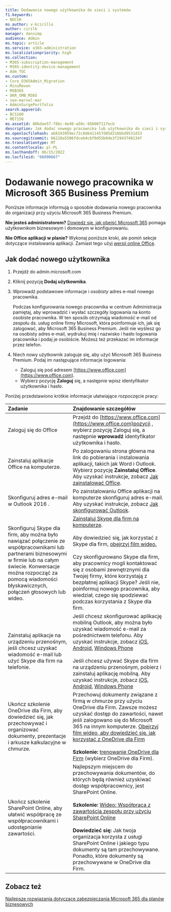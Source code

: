 ```yaml
---
title: Dodawanie nowego użytkownika do sieci i systemów
f1.keywords:
- NOCSH
ms.author: v-kcirillo
author: cirilk
manager: dansimp
audience: Admin
ms.topic: article
ms.service: o365-administration
ms.localizationpriority: high
ms.collection:
- M365-subscription-management
- M365-identity-device-management
- Adm_TOC
ms.custom:
- Core_O365Admin_Migration
- MiniMaven
- MSB365
- OKR_SMB_M365
- seo-marvel-mar
- AdminSurgePortfolio
search.appverid:
- BCS160
- MET150
ms.assetid: 80bdae57-f8bc-4e40-a58c-956007117ecb
description: Jak dodać nowego pracownika lub użytkownika do sieci i systemów wewnętrznych organizacji. Gdy nowy pracownik dołączy do Twojej firmy, musisz bezpiecznie dodać go do sieci.
ms.openlocfilehash: ab8193959ec72c8d6411457d85d216bbd9531d33
ms.sourcegitcommit: 66228a5506fdceb4cbf0d55b9de3f2943740134f
ms.translationtype: MT
ms.contentlocale: pl-PL
ms.lasthandoff: 06/15/2022
ms.locfileid: "66090667"
---
```

# <a name="add-a-new-employee-in-microsoft-365-business-premium"></a>Dodawanie nowego pracownika w Microsoft 365 Business Premium

Poniższe informacje informują o sposobie dodawania nowego pracownika do organizacji przy użyciu Microsoft 365 Business Premium.
  
 **Nie jesteś administratorem?** [Dowiedz się, jak obejść Microsoft 365](https://support.microsoft.com/office/396b8d9e-e118-42d0-8a0d-87d1f2f055fb) pomaga użytkownikom biznesowym i domowym w konfigurowaniu. 
  
 **Nie Office aplikacji w planie?** Wykonaj poniższe kroki, ale pomiń sekcje dotyczące instalowania aplikacji. Zamiast tego użyj [wersji online Office](https://support.microsoft.com/office/91a4ec74-67fe-4a84-a268-f6bdf3da1804).

## <a name="how-to-add-a-new-user"></a>Jak dodać nowego użytkownika

1. Przejdź do admin.microsoft.com
1. Kliknij pozycję **Dodaj użytkownika**.
1. Wprowadź podstawowe informacje i *osobisty* adres e-mail nowego pracownika.

    Podczas konfigurowania nowego pracownika w centrum Administracja pamiętaj, aby wprowadzić i wysłać szczegóły logowania na konto osobiste pracownika. W ten sposób otrzymają wiadomość e-mail od zespołu ds. usług online firmy Microsoft, która poinformuje ich, jak się zalogować, aby Microsoft 365 Business Premium. Jeśli nie wyślesz go na osobisty adres e-mail, wydrukuj imię i nazwisko i hasło logowania pracownika i podaj je osobiście. Możesz też przekazać im informacje przez telefon.
  
1. Niech nowy użytkownik zaloguje się, aby użyć Microsoft 365 Business Premium. Podaj im następujące informacje logowania:
  
    - Zaloguj się pod adresem [https://www.office.com](https://www.office.com).
    - Wybierz pozycję **Zaloguj** się, a następnie wpisz identyfikator użytkownika i hasło.
  
Poniżej przedstawiono krótkie informacje ułatwiające rozpoczęcie pracy:
  
|**Zadanie**|**Znajdowanie szczegółów**|
|:-----|:-----|
|Zaloguj się do Office  <br/> |Przejdź do [https://www.office.com](https://www.office.com)pozycji , wybierz pozycję Zaloguj się, a następnie **wprowadź** identyfikator użytkownika i hasło.  <br/> |
|Zainstaluj aplikacje Office na komputerze.  <br/><br/> |Po zalogowaniu strona główna ma link do pobierania i instalowania aplikacji, takich jak Word i Outlook.  Wybierz pozycję **Zainstaluj Office**.         Aby uzyskać instrukcje, zobacz [Jak zainstalować Office](https://support.microsoft.com/office/4414eaaf-0478-48be-9c42-23adc4716658).  <br/> |
|Skonfiguruj adres e-mail w Outlook 2016 .  <br/> |Po zainstalowaniu Office aplikacji na komputerze skonfiguruj adres e-mail. Aby uzyskać instrukcje, zobacz [Jak skonfigurować Outlook](https://support.microsoft.com/office/6e27792a-9267-4aa4-8bb6-c84ef146101b).  <br/> |
|Skonfiguruj Skype dla firm, aby można było nawiązać połączenie ze współpracownikami lub partnerami biznesowymi w firmie lub na całym świecie. Konwersacje można rozpocząć za pomocą wiadomości błyskawicznych, połączeń głosowych lub wideo.  <br/> |[Zainstaluj Skype dla firm na komputerze](https://support.microsoft.com/office/8a0d4da8-9d58-44f9-9759-5c8f340cb3fb).  <br/> <br/>Aby dowiedzieć się, jak korzystać z Skype dla firm, [obejrzyj film wideo.](https://support.microsoft.com/office/3a21eca4-434d-41f1-ab06-3d4a268573b7) <br/> <br/>Czy skonfigurowano Skype dla firm, aby pracownicy mogli kontaktować się z osobami zewnętrznymi dla Twojej firmy, które korzystają z bezpłatnej aplikacji Skype? Jeśli nie, poinformuj nowego pracownika, aby wiedział, czego się spodziewać podczas korzystania z Skype dla firm.  <br/> |
|Zainstaluj aplikacje na urządzeniu przenośnym, jeśli chcesz uzyskać wiadomość e-mail lub użyć Skype dla firm na telefonie.  <br/> |Jeśli chcesz skonfigurować aplikację mobilną Outlook, aby można było uzyskać wiadomość e-mail za pośrednictwem telefonu. Aby uzyskać instrukcje, zobacz [iOS](https://support.microsoft.com/office/b2de2161-cc1d-49ef-9ef9-81acd1c8e234), [Android](https://support.microsoft.com/office/886db551-8dfa-4fd5-b835-f8e532091872), [Windows Phone](https://support.microsoft.com/office/181a112a-be92-49ca-ade5-399264b3d417) <br/> <br/>Jeśli chcesz używać Skype dla firm na urządzeniu przenośnym, pobierz i zainstaluj aplikację mobilną. Aby uzyskać instrukcje, zobacz [iOS](https://support.microsoft.com/office/3239c8a3-cf55-4ff0-a967-5de51911c049#OS_Type=iOS), [Android](https://support.microsoft.com/office/4d1b7dfa-5b0b-4868-bae5-25947fb99e6e#OS_Type=Android), [Windows Phone](https://support.microsoft.com/office/4d1b7dfa-5b0b-4868-bae5-25947fb99e6e#OS_Type=Windows_Phone) <br/> |
|Ukończ szkolenie OneDrive dla Firm, aby dowiedzieć się, jak przechowywać i organizować dokumenty, prezentacje i arkusze kalkulacyjne w chmurze.  <br/> |Przechowuj dokumenty związane z firmą w chmurze przy użyciu OneDrive dla Firm. Zawsze możesz uzyskać dostęp do zawartości, nawet jeśli zalogowano się do Microsoft 365 na innym komputerze. [Obejrzyj film wideo, aby dowiedzieć się, jak korzystać z OneDrive dla Firm](https://support.microsoft.com/office/b30da4eb-ddd2-44b6-943b-e6fbfc6b8dde) <br/><br/> **Szkolenie:** [trenowanie OneDrive dla Firm](https://support.microsoft.com/office/1f608184-b7e6-43ca-8753-2ff679203132) (wybierz OneDrive dla Firm).  <br/> |
|Ukończ szkolenie SharePoint Online, aby ułatwić współpracę ze współpracownikami i udostępnianie zawartości.  <br/> |Najlepszym miejscem do przechowywania dokumentów, do których będą również uzyskiwać dostęp współpracownicy, jest SharePoint Online.  <br/> <br/>**Szkolenie:** [Wideo: Współpraca z zawartością zespołu przy użyciu SharePoint Online](https://support.microsoft.com/office/c17b6824-cc22-478f-8757-497cc6b57121) <br/><br/> **Dowiedzieć się:** Jak twoja organizacja korzysta z usługi SharePoint Online i jakiego typu dokumenty są tam przechowywane. Ponadto, które dokumenty są przechowywane w OneDrive dla Firm.  <br/> |

## <a name="see-also"></a>Zobacz też

[Najlepsze rozwiązania dotyczące zabezpieczania Microsoft 365 dla planów biznesowych](../admin/security-and-compliance/secure-your-business-data.md)
